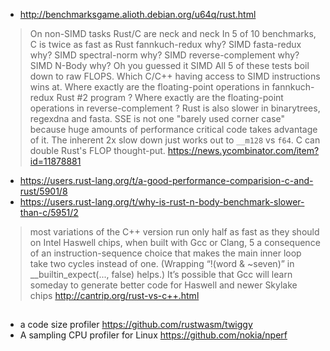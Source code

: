 - http://benchmarksgame.alioth.debian.org/u64q/rust.html

> On non-SIMD tasks Rust/C are neck and neck
> In 5 of 10 benchmarks, C is twice as fast as Rust
> fannkuch-redux why? SIMD
> fasta-redux why? SIMD
> spectral-norm why? SIMD
> reverse-complement why? SIMD
> N-Body why? Oh you guessed it SIMD
> All 5 of these tests boil down to raw FLOPS. Which C/C++ having access to SIMD instructions wins at.
> Where exactly are the floating-point operations in fannkuch-redux Rust \#2 program ?
Where exactly are the floating-point operations in reverse-complement ?
> Rust is also slower in binarytrees, regexdna and fasta. SSE is not one "barely used corner case" because huge amounts of performance critical code takes advantage of it.
> The inherent 2x slow down just works out to `__m128` vs `f64`. C can double Rust's FLOP thought-put.
> https://news.ycombinator.com/item?id=11878881

- https://users.rust-lang.org/t/a-good-performance-comparision-c-and-rust/5901/8
- https://users.rust-lang.org/t/why-is-rust-n-body-benchmark-slower-than-c/5951/2

> most variations of the C++ version run only half as fast as they should on Intel Haswell chips, when built with Gcc or Clang, 5 a consequence of an instruction-sequence choice that makes the main inner loop take two cycles instead of one. (Wrapping “!(word & ~seven)” in __builtin_expect(..., false) helps.) It’s possible that Gcc will learn someday to generate better code for Haswell and newer Skylake chips
> http://cantrip.org/rust-vs-c++.html

##

- a code size profiler https://github.com/rustwasm/twiggy
- A sampling CPU profiler for Linux https://github.com/nokia/nperf